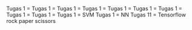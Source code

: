 Tugas 1 =
Tugas 1 =
Tugas 1 =
Tugas 1 =
Tugas 1 =
Tugas 1 =
Tugas 1 =
Tugas 1 =
Tugas 1 =
Tugas 1 = SVM
Tugas 1 = NN
Tugas 11 = Tensorflow rock paper scissors
